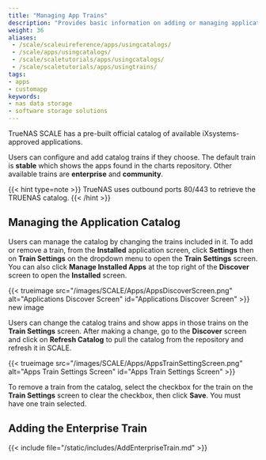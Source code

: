 ```yaml
---
title: "Managing App Trains"
description: "Provides basic information on adding or managing application trains in TrueNAS SCALE."
weight: 36
aliases:
 - /scale/scaleuireference/apps/usingcatalogs/
 - /scale/apps/usingcatalogs/
 - /scale/scaletutorials/apps/usingcatalogs/
 - /scale/scaletutorials/apps/usingtrains/
tags:
- apps
- customapp
keywords:
- nas data storage
- software storage solutions
---
```


TrueNAS SCALE has a pre-built official catalog of available iXsystems-approved applications.

Users can configure and add catalog trains if they choose.
The default train is **stable** which shows the apps found in the charts repository. Other available trains are **enterprise** and **community**.

{{< hint type=note >}}
TrueNAS uses outbound ports 80/443 to retrieve the TRUENAS catalog.
{{< /hint >}}

## Managing the Application Catalog
Users can manage the catalog by changing the trains included in it.
To add or remove a train, from the **Installed** application screen, click **Settings** then on **Train Settings** on the dropdown menu to open the **Train Settings** screen.
You can also click **Manage Installed Apps** at the top right of the **Discover** screen to open the **Installed** screen.

{{< trueimage src="/images/SCALE/Apps/AppsDiscoverScreen.png" alt="Applications Discover Screen" id="Applications Discover Screen" >}} new image

Users can change the catalog trains and show apps in those trains on the **Train Settings** screen. After making a change, go to the **Discover** screen and click on **Refresh Catalog** to pull the catalog from the repository and refresh it in SCALE.

{{< trueimage src="/images/SCALE/Apps/AppsTrainSettingScreen.png" alt="Apps Train Settings Screen" id="Apps Train Settings Screen" >}}

To remove a train from the catalog, select the checkbox for the train on the **Train Settings** screen to clear the checkbox, then click **Save**.
You must have one train selected.
<!-- commenting out this section until we get confirmation of how to add a third-party catalog.
## Adding a Catalog 
{{< include file="/static/includes/ThirdPartyCatalogs.md" >}}

To deploy a third-party application, use the **Custom App** option.
 -->
## Adding the Enterprise Train

{{< include file="/static/includes/AddEnterpriseTrain.md" >}}
